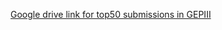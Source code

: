 [Google drive link for top50 submissions in GEPIII](https://drive.google.com/drive/folders/1rRn3PlgDUWDJoDPuayUyistfFJVnu22u?usp=sharing)
